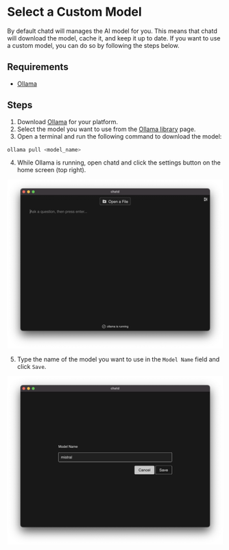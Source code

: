 # Select a Custom Model

By default chatd will manages the AI model for you. This means that chatd will download the model, cache it, and keep it up to date. If you want to use a custom model, you can do so by following the steps below.

## Requirements

- [Ollama](https://ollama.ai/download)

## Steps

1. Download [Ollama](https://www.ollama.ai/download) for your platform.
2. Select the model you want to use from the [Ollama library](https://www.ollama.ai/library) page.
3. Open a terminal and run the following command to download the model:

```bash
ollama pull <model_name>
```

4. While Ollama is running, open chatd and click the settings button on the home screen (top right).

<img src="./images/chatd_ollama_running.png" alt="Home screen with Ollama connected" width="700">

5. Type the name of the model you want to use in the `Model Name` field and click `Save`.

<img src="./images/select_a_model.png" alt="Select a model" width="700">
